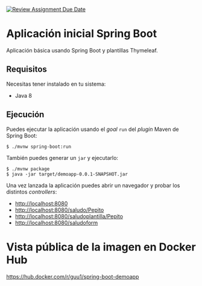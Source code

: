 [![Review Assignment Due Date](https://classroom.github.com/assets/deadline-readme-button-22041afd0340ce965d47ae6ef1cefeee28c7c493a6346c4f15d667ab976d596c.svg)](https://classroom.github.com/a/ad03hwVn)
# Aplicación inicial Spring Boot

Aplicación básica usando Spring Boot y plantillas Thymeleaf.

## Requisitos

Necesitas tener instalado en tu sistema:

- Java 8

## Ejecución

Puedes ejecutar la aplicación usando el _goal_ `run` del _plugin_ Maven 
de Spring Boot:

```
$ ./mvnw spring-boot:run 
```   

También puedes generar un `jar` y ejecutarlo:

```
$ ./mvnw package
$ java -jar target/demoapp-0.0.1-SNAPSHOT.jar 
```

Una vez lanzada la aplicación puedes abrir un navegador y probar los distintos _controllers_:

- [http://localhost:8080](http://localhost:8080)
- [http://localhost:8080/saludo/Pepito](http://localhost:8080/saludo/Pepito)
- [http://localhost:8080/saludoplantilla/Pepito](http://localhost:8080/saludoplantilla/Pepito)
- [http://localhost:8080/saludoform](http://localhost:8080/saludoform)

# Vista pública de la imagen en Docker Hub
https://hub.docker.com/r/guu1/spring-boot-demoapp
